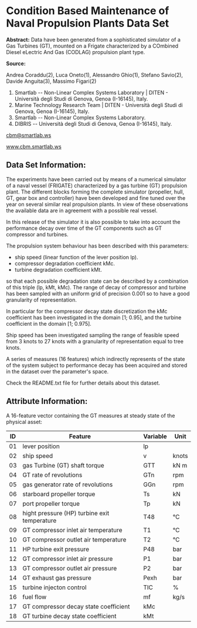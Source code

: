 # Condition Based Maintenance of Naval Propulsion Plants Data Set

**Abstract:** Data have been generated from a sophisticated simulator of a Gas Turbines (GT), mounted on a Frigate characterized by a COmbined Diesel eLectric And Gas (CODLAG) propulsion plant type.

**Source:**

Andrea Coraddu(2), Luca Oneto(1), Alessandro Ghio(1), Stefano Savio(2), Davide Anguita(3), Massimo Figari(2)

1. Smartlab -- Non-Linear Complex Systems Laboratory | DITEN - Università degli Studi di Genova, Genoa (I-16145), Italy.
2. Marine Technology Research Team | DITEN - Università degli Studi di Genova, Genoa (I-16145), Italy.
3. Smartlab -- Non-Linear Complex Systems Laboratory.
4. DIBRIS -- Università degli Studi di Genova, Genoa (I-16145), Italy.

cbm@smartlab.ws

www.cbm.smartlab.ws

## Data Set Information:

The experiments have been carried out by means of a numerical simulator of a naval vessel (FRIGATE) characterized by a gas turbine (GT) propulsion plant. The different blocks forming the complete simulator (propeller, hull, GT, gear box and controller) have been developed and fine tuned over the year on several similar real propulsion plants. In view of these observations the available data are in agreement with a possible real vessel.

In this release of the simulator it is also possible to take into account the performance decay over time of the GT components such as GT compressor and turbines.

The propulsion system behaviour has been described with this parameters:
- ship speed (linear function of the lever position lp).
- compressor degradation coefficient kMc.
- turbine degradation coefficient kMt.

so that each possible degradation state can be described by a combination of this triple (lp, kMt, kMc).
The range of decay of compressor and turbine has been sampled with an uniform grid of precision 0.001 so to have a good granularity of representation.

In particular for the compressor decay state discretization the kMc coefficient has been investigated in the domain [1; 0.95], and the turbine coefficient in the domain [1; 0.975].

Ship speed has been investigated sampling the range of feasible speed from 3 knots to 27 knots with a granularity of representation equal to tree knots.

A series of measures (16 features) which indirectly represents of the state of the system subject to performance decay has been acquired and stored in the dataset over the parameter's space.

Check the README.txt file for further details about this dataset.

## Attribute Information:

A 16-feature vector containing the GT measures at steady state of the physical asset:

ID | Feature | Variable | Unit
---|---------|----------|-----
01 | lever position | lp |
02 | ship speed | v | knots
03 | gas Turbine (GT) shaft torque | GTT | kN m
04 | GT rate of revolutions | GTn | rpm
05 | gas generator rate of revolutions | GGn | rpm
06 | starboard propeller torque | Ts | kN
07 | port propeller torque | Tp | kN
08 | hight pressure (HP) turbine exit temperature | T48 | °C
09 | GT compressor inlet air temperature | T1 | °C
10 | GT compressor outlet air temperature | T2 | °C
11 | HP turbine exit pressure | P48 | bar
12 | GT compressor inlet air pressure | P1 | bar
13 | GT compressor outlet air pressure | P2 | bar
14 | GT exhaust gas pressure | Pexh | bar
15 | turbine injecton control | TIC | %
16 | fuel flow | mf | kg/s
17 | GT compressor decay state coefficient | kMc |
18 | GT turbine decay state coefficient | kMt |
